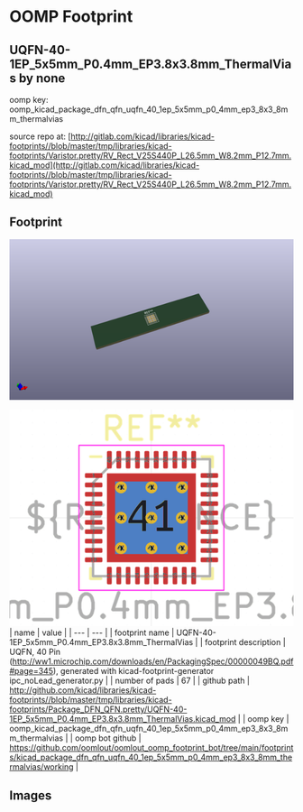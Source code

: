 # OOMP Footprint  
## UQFN-40-1EP_5x5mm_P0.4mm_EP3.8x3.8mm_ThermalVias  by none  
  
oomp key: oomp_kicad_package_dfn_qfn_uqfn_40_1ep_5x5mm_p0_4mm_ep3_8x3_8mm_thermalvias  
  
source repo at: [http://gitlab.com/kicad/libraries/kicad-footprints//blob/master/tmp/libraries/kicad-footprints/Varistor.pretty/RV_Rect_V25S440P_L26.5mm_W8.2mm_P12.7mm.kicad_mod](http://gitlab.com/kicad/libraries/kicad-footprints//blob/master/tmp/libraries/kicad-footprints/Varistor.pretty/RV_Rect_V25S440P_L26.5mm_W8.2mm_P12.7mm.kicad_mod)  
## Footprint  
  
[![working_kicad_pcb_3d.png](working_kicad_pcb_3d_600.png)](working_kicad_pcb_3d.png)  
  
[![working.png](working_600.png)](working.png)  
| name | value | 
| --- | --- | 
| footprint name | UQFN-40-1EP_5x5mm_P0.4mm_EP3.8x3.8mm_ThermalVias | 
| footprint description | UQFN, 40 Pin (http://ww1.microchip.com/downloads/en/PackagingSpec/00000049BQ.pdf#page=345), generated with kicad-footprint-generator ipc_noLead_generator.py | 
| number of pads | 67 | 
| github path | http://github.com/kicad/libraries/kicad-footprints//blob/master/tmp/libraries/kicad-footprints/Package_DFN_QFN.pretty/UQFN-40-1EP_5x5mm_P0.4mm_EP3.8x3.8mm_ThermalVias.kicad_mod | 
| oomp key | oomp_kicad_package_dfn_qfn_uqfn_40_1ep_5x5mm_p0_4mm_ep3_8x3_8mm_thermalvias | 
| oomp bot github | https://github.com/oomlout/oomlout_oomp_footprint_bot/tree/main/footprints/kicad_package_dfn_qfn_uqfn_40_1ep_5x5mm_p0_4mm_ep3_8x3_8mm_thermalvias/working | 
## Images  
